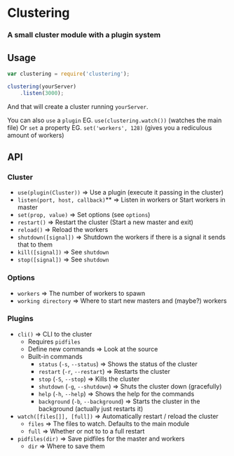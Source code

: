 # Clustering
### A small cluster module with a plugin system

## Usage

```javascript
var clustering = require('clustering');

clustering(yourServer)
	.listen(3000);
```

And that will create a cluster running `yourServer`.

You can also `use` a `plugin` EG. `use(clustering.watch())` (watches the main file)
Or `set` a property EG. `set('workers', 128)` (gives you a rediculous amount of workers)

## API

### Cluster

- `use(plugin(Cluster))` => Use a plugin (execute it passing in the cluster)
- `listen(port, host, callback)`** => Listen in workers or Start workers in master
- `set(prop, value)` => Set options (see `options`)
- `restart()` => Restart the cluster (Start a new master and exit)
- `reload()` => Reload the workers
- `shutdown([signal])` => Shutdown the workers if there is a signal it sends that to them
- `kill([signal])` => See `shutdown`
- `stop([signal])` => See `shutdown`

### Options

- `workers` => The number of workers to spawn
- `working directory` => Where to start new masters and (maybe?) workers

### Plugins

- `cli()` => CLI to the cluster
	- Requires `pidfiles`
	- Define new commands => Look at the source
	- Built-in commands
		- `status` (`-s`, `--status`) => Shows the status of the cluster
		- `restart` (`-r`, `--restart`) => Restarts the cluster
		- `stop` (`-S`, `--stop`) => Kills the cluster
		- `shutdown` (`-g`, `--shutdown`) => Shuts the cluster down (gracefully)
		- `help` (`-h`, `--help`) => Shows the help for the commands
		- `background` (`-b`, `--background`) => Starts the cluster in the background (actually just restarts it)
- `watch([files[]], [full])` => Automatically restart / reload the cluster
	- `files` => The files to watch. Defaults to the main module
	- `full` => Whether or not to to a full restart
- `pidfiles(dir)` => Save pidfiles for the master and workers
	- `dir` => Where to save them
